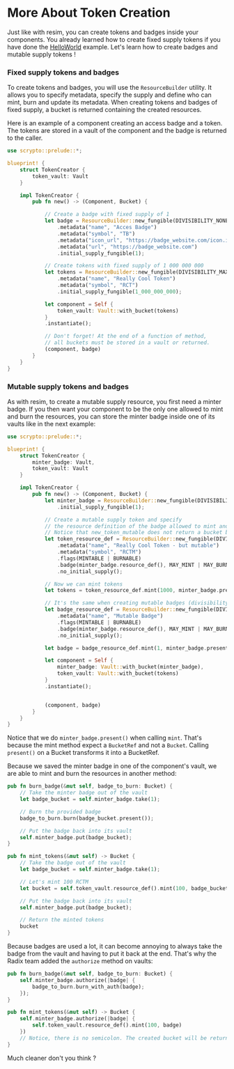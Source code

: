 # More About Token Creation

Just like with resim, you can create tokens and badges inside your components. You already learned how to create fixed supply tokens if you have done the [HelloWorld](../getting-started/hello-world.md) example. Let's learn how to create badges and mutable supply tokens !

### Fixed supply tokens and badges

To create tokens and badges, you will use the `ResourceBuilder` utility. It allows you to specify metadata, specify the supply and define who can mint, burn and update its metadata. When creating tokens and badges of fixed supply, a bucket is returned containing the created resources.

Here is an example of a component creating an access badge and a token. The tokens are stored in a vault of the component and the badge is returned to the caller.

```rust
use scrypto::prelude::*;

blueprint! {
    struct TokenCreator {
        token_vault: Vault
    }

    impl TokenCreator {
        pub fn new() -> (Component, Bucket) {

            // Create a badge with fixed supply of 1
            let badge = ResourceBuilder::new_fungible(DIVISIBILITY_NONE)
                .metadata("name", "Acces Badge")
                .metadata("symbol", "TB")
                .metadata("icon_url", "https://badge_website.com/icon.ico")
                .metadata("url", "https://badge_website.com")
                .initial_supply_fungible(1);

            // Create tokens with fixed supply of 1 000 000 000
            let tokens = ResourceBuilder::new_fungible(DIVISIBILITY_MAXIMUM)
                .metadata("name", "Really Cool Token")
                .metadata("symbol", "RCT")
                .initial_supply_fungible(1_000_000_000);

            let component = Self {
                token_vault: Vault::with_bucket(tokens)
            }
            .instantiate();

            // Don't forget! At the end of a function of method,
            // all buckets must be stored in a vault or returned.
            (component, badge)
        }
    }
}
```

### Mutable supply tokens and badges

As with resim, to create a mutable supply resource, you first need a minter badge. If you then want your component to be the only one allowed to mint and burn the resources, you can store the minter badge inside one of its vaults like in the next example:

```rust
use scrypto::prelude::*;

blueprint! {
    struct TokenCreator {
        minter_badge: Vault,
        token_vault: Vault
    }

    impl TokenCreator {
        pub fn new() -> (Component, Bucket) {
            let minter_badge = ResourceBuilder::new_fungible(DIVISIBILITY_NONE)
                .initial_supply_fungible(1);

            // Create a mutable supply token and specify
            // the resource definition of the badge allowed to mint and burn.
            // Notice that new_token_mutable does not return a bucket but only a resource_definition.
            let token_resource_def = ResourceBuilder::new_fungible(DIVISIBILITY_MAXIMUM)
                .metadata("name", "Really Cool Token - but mutable")
                .metadata("symbol", "RCTM")
                .flags(MINTABLE | BURNABLE)
                .badge(minter_badge.resource_def(), MAY_MINT | MAY_BURN)
                .no_initial_supply();

            // Now we can mint tokens
            let tokens = token_resource_def.mint(1000, minter_badge.present());

            // It's the same when creating mutable badges (divisibility of 0)
            let badge_resource_def = ResourceBuilder::new_fungible(DIVISIBILITY_ZERO)
                .metadata("name", "Mutable Badge")
                .flags(MINTABLE | BURNABLE)
                .badge(minter_badge.resource_def(), MAY_MINT | MAY_BURN)
                .no_initial_supply();

            let badge = badge_resource_def.mint(1, minter_badge.present());

            let component = Self {
                minter_badge: Vault::with_bucket(minter_badge),
                token_vault: Vault::with_bucket(tokens)
            }
            .instantiate();


            (component, badge)
        }
    }
}
```

Notice that we do `minter_badge.present()` when calling `mint`. That's because the mint method expect a `BucketRef` and not a `Bucket`. Calling `present()` on a Bucket transforms it into a BucketRef.

Because we saved the minter badge in one of the component's vault, we are able to mint and burn the resources in another method:

```rust
pub fn burn_badge(&mut self, badge_to_burn: Bucket) {
    // Take the minter badge out of the vault
    let badge_bucket = self.minter_badge.take(1);

    // Burn the provided badge
    badge_to_burn.burn(badge_bucket.present());

    // Put the badge back into its vault
    self.minter_badge.put(badge_bucket);
}

pub fn mint_tokens(&mut self) -> Bucket {
    // Take the badge out of the vault
    let badge_bucket = self.minter_badge.take(1);

    // Let's mint 100 RCTM
    let bucket = self.token_vault.resource_def().mint(100, badge_bucket.present());

    // Put the badge back into its vault
    self.minter_badge.put(badge_bucket);

    // Return the minted tokens
    bucket
}
```

Because badges are used a lot, it can become annoying to always take the badge from the vault and having to put it back at the end. That's why the Radix team added the `authorize` method on vaults:

```rust
pub fn burn_badge(&mut self, badge_to_burn: Bucket) {
    self.minter_badge.authorize(|badge| {
        badge_to_burn.burn_with_auth(badge);
    });
}

pub fn mint_tokens(&mut self) -> Bucket {
    self.minter_badge.authorize(|badge| {
        self.token_vault.resource_def().mint(100, badge)
    })
    // Notice, there is no semicolon. The created bucket will be returned.
}
```

Much cleaner don't you think ?
